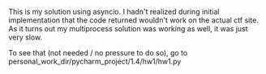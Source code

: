 This is my solution using asyncio. I hadn't realized during initial implementation that
the code returned wouldn't work on the actual ctf site. As it turns out my multiprocess solution
was working as well, it was just very slow.

To see that (not needed / no pressure to do so), go to personal_work_dir/pycharm_project/1.4/hw1/hw1.py
